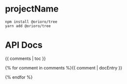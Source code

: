 # projectName

```
npm install @orioro/tree
yarn add @orioro/tree
```

# API Docs

{{ comments | toc }}

{% for comment in comments %}{{ comment | docEntry }}

{% endfor %}
